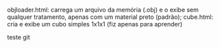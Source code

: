 objloader.html: carrega um arquivo da memória (.obj) e o exibe sem qualquer tratamento, apenas com um material preto (padrão);
cube.html:      cria e exibe um cubo simples 1x1x1 (fiz apenas para aprender)


teste git
